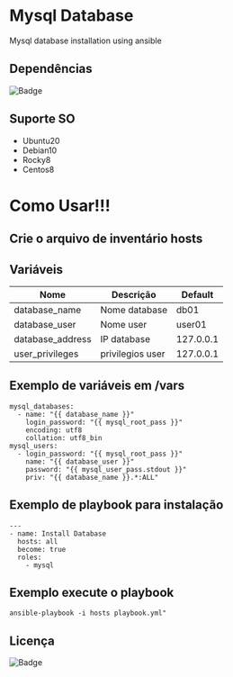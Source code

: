# Mysql Database

Mysql database installation using ansible

## Dependências
![Badge](https://img.shields.io/badge/ansible-2.9.10-blue)

## Suporte SO

- Ubuntu20
- Debian10
- Rocky8
- Centos8

# Como Usar!!!

## Crie o arquivo de inventário hosts 

## Variáveis

| Nome | Descrição | Default | 
|------|-----------|---------|
| database_name | Nome database | db01
| database_user | Nome user | user01 
| database_address | IP database | 127.0.0.1
| user_privileges | privilegios user | 127.0.0.1

## Exemplo de variáveis em /vars

```
mysql_databases:
  - name: "{{ database_name }}"
    login_password: "{{ mysql_root_pass }}"
    encoding: utf8
    collation: utf8_bin
mysql_users:
  - login_password: "{{ mysql_root_pass }}"
    name: "{{ database_user }}"
    password: "{{ mysql_user_pass.stdout }}"
    priv: "{{ database_name }}.*:ALL"
```

## Exemplo de playbook para instalação
```
---
- name: Install Database
  hosts: all
  become: true
  roles:
    - mysql
```
## Exemplo execute o playbook
``` 
ansible-playbook -i hosts playbook.yml"
```
## Licença
![Badge](https://img.shields.io/badge/license-GPLv3-green)
